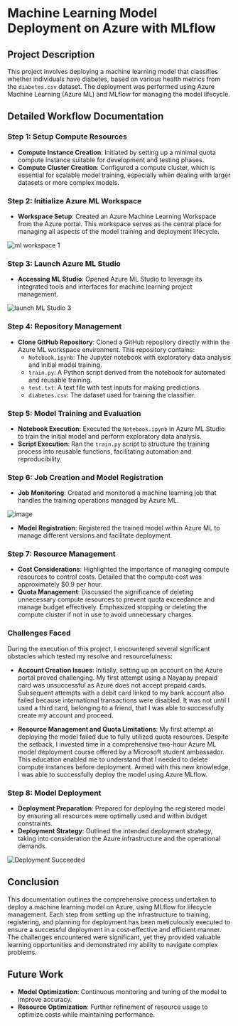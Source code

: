 # Machine Learning Model Deployment on Azure with MLflow

## Project Description
This project involves deploying a machine learning model that classifies whether individuals have diabetes, based on various health metrics from the `diabetes.csv` dataset. The deployment was performed using Azure Machine Learning (Azure ML) and MLflow for managing the model lifecycle.

## Detailed Workflow Documentation

### Step 1: Setup Compute Resources
- **Compute Instance Creation**: Initiated by setting up a minimal quota compute instance suitable for development and testing phases.
- **Compute Cluster Creation**: Configured a compute cluster, which is essential for scalable model training, especially when dealing with larger datasets or more complex models.

### Step 2: Initialize Azure ML Workspace
- **Workspace Setup**: Created an Azure Machine Learning Workspace from the Azure portal. This workspace serves as the central place for managing all aspects of the model training and deployment lifecycle.

![ml workspace 1](https://github.com/Maryam189/AzureMLDeployment/assets/76420523/92673e9b-703d-4504-b9cb-12062ab5c70b)


### Step 3: Launch Azure ML Studio
- **Accessing ML Studio**: Opened Azure ML Studio to leverage its integrated tools and interfaces for machine learning project management.

![launch ML Studio 3](https://github.com/Maryam189/AzureMLDeployment/assets/76420523/68d720eb-371b-4de0-b031-e69f5f9b8be6)


### Step 4: Repository Management
- **Clone GitHub Repository**: Cloned a GitHub repository directly within the Azure ML workspace environment. This repository contains:
  - `Notebook.ipynb`: The Jupyter notebook with exploratory data analysis and initial model training.
  - `train.py`: A Python script derived from the notebook for automated and reusable training.
  - `test.txt`: A text file with test inputs for making predictions.
  - `diabetes.csv`: The dataset used for training the classifier.

### Step 5: Model Training and Evaluation
- **Notebook Execution**: Executed the `Notebook.ipynb` in Azure ML Studio to train the initial model and perform exploratory data analysis.
- **Script Execution**: Ran the `train.py` script to structure the training process into reusable functions, facilitating automation and reproducibility.

### Step 6: Job Creation and Model Registration
- **Job Monitoring**: Created and monitored a machine learning job that handles the training operations managed by Azure ML.
  
![image](https://github.com/Maryam189/AzureMLDeployment/assets/76420523/c12b3aa4-e2ab-4837-b234-b4e6d3215ec8)

- **Model Registration**: Registered the trained model within Azure ML to manage different versions and facilitate deployment.

### Step 7: Resource Management
- **Cost Considerations**: Highlighted the importance of managing compute resources to control costs. Detailed that the compute cost was approximately $0.9 per hour.
- **Quota Management**: Discussed the significance of deleting unnecessary compute resources to prevent quota exceedance and manage budget effectively. Emphasized stopping or deleting the compute cluster if not in use to avoid unnecessary charges.

### Challenges Faced
During the execution of this project, I encountered several significant obstacles which tested my resolve and resourcefulness:

- **Account Creation Issues**: Initially, setting up an account on the Azure portal proved challenging. My first attempt using a Nayapay prepaid card was unsuccessful as Azure does not accept prepaid cards. Subsequent attempts with a debit card linked to my bank account also failed because international transactions were disabled. It was not until I used a third card, belonging to a friend, that I was able to successfully create my account and proceed.

- **Resource Management and Quota Limitations**: My first attempt at deploying the model failed due to fully utilized quota resources. Despite the setback, I invested time in a comprehensive two-hour Azure ML model deployment course offered by a Microsoft student ambassador. This education enabled me to understand that I needed to delete compute instances before deployment. Armed with this new knowledge, I was able to successfully deploy the model using Azure MLflow.

### Step 8: Model Deployment
- **Deployment Preparation**: Prepared for deploying the registered model by ensuring all resources were optimally used and within budget constraints.
- **Deployment Strategy**: Outlined the intended deployment strategy, taking into consideration the Azure infrastructure and the operational demands.

![Deployment Succeeded](https://github.com/Maryam189/AzureMLDeployment/assets/76420523/d4a07d01-ae2c-499d-af80-95b17629c8d1)


## Conclusion
This documentation outlines the comprehensive process undertaken to deploy a machine learning model on Azure, using MLflow for lifecycle management. Each step from setting up the infrastructure to training, registering, and planning for deployment has been meticulously executed to ensure a successful deployment in a cost-effective and efficient manner. The challenges encountered were significant, yet they provided valuable learning opportunities and demonstrated my ability to navigate complex problems.

## Future Work
- **Model Optimization**: Continuous monitoring and tuning of the model to improve accuracy.
- **Resource Optimization**: Further refinement of resource usage to optimize costs while maintaining performance.

